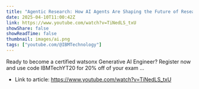 ```yaml
---
title: "Agentic Research: How AI Agents Are Shaping the Future of Research"
date: 2025-04-10T11:00:42Z
link: https://www.youtube.com/watch?v=TiNedLS_txU
showShare: false
showReadTime: false
thumbnail: images/ai.png
tags: ["youtube.com/@IBMTechnology"]
---
```

Ready to become a certified watsonx Generative AI Engineer? Register now and use code IBMTechYT20 for 20% off of your exam ...

- Link to article: https://www.youtube.com/watch?v=TiNedLS_txU